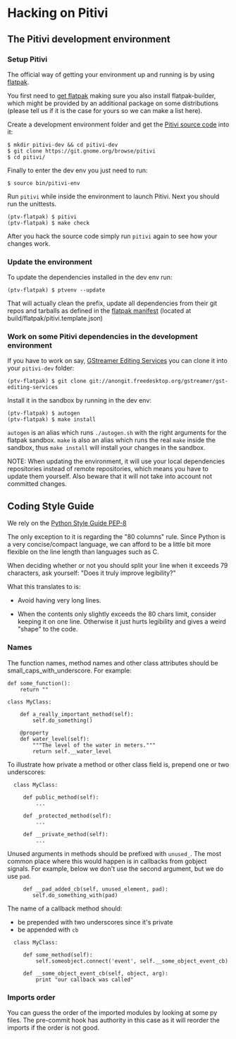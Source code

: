 # Hacking on Pitivi

## The Pitivi development environment

### Setup Pitivi

The official way of getting your environment up and running is by using
[flatpak](http://flatpak.org/).

You first need to [get flatpak](http://flatpak.org/getting.html)
making sure you also install flatpak-builder, which might be provided by an
additional package on some distributions (please tell us if it is the case
for yours so we can make a list here).

Create a development environment folder and get the [Pitivi source code](https://git.gnome.org/browse/pitivi/tree/) into it:
```
$ mkdir pitivi-dev && cd pitivi-dev
$ git clone https://git.gnome.org/browse/pitivi
$ cd pitivi/
```

Finally to enter the dev env you just need to run:
```
$ source bin/pitivi-env
```

Run `pitivi` while inside the environment to launch Pitivi. Next you should run the unittests.
```
(ptv-flatpak) $ pitivi
(ptv-flatpak) $ make check
```

After you hack the source code simply run `pitivi` again to see how your changes work.

### Update the environment

To update the dependencies installed in the dev env run:
```
(ptv-flatpak) $ ptvenv --update
```

That will actually clean the prefix, update all dependencies from their
git repos and tarballs as defined in the [flatpak manifest](https://git.gnome.org/browse/pitivi/tree/build/flatpak/pitivi.template.json) (located
at build/flatpak/pitivi.template.json)

### Work on some Pitivi dependencies in the development environment

If you have to work on say, [GStreamer Editing Services](https://gstreamer.freedesktop.org/modules/gst-editing-services.html)
you can clone it into your `pitivi-dev` folder:
```
(ptv-flatpak) $ git clone git://anongit.freedesktop.org/gstreamer/gst-editing-services
```

Install it in the sandbox by running in the dev env:
```
(ptv-flatpak) $ autogen
(ptv-flatpak) $ make install
```

`autogen` is an alias which runs `./autogen.sh` with the right arguments
for the flatpak sandbox.
`make` is also an alias which runs the real `make` inside the sandbox,
thus `make install` will install your changes in the sandbox.

NOTE: When updating the environment, it will use your
local dependencies repositories instead of remote
repositories, which means you have to update them yourself.
Also beware that it will not take into account not committed
changes.

## Coding Style Guide

We rely on the [Python Style Guide PEP-8](https://www.python.org/dev/peps/pep-0008/)

The only exception to it is regarding the "80 columns" rule.
Since Python is a very concise/compact language, we can afford to be
a little bit more flexible on the line length than languages such as C.

When deciding whether or not you should split your line when it exceeds
79 characters, ask yourself: "Does it truly improve legibility?"

What this translates to is:

- Avoid having very long lines.

- When the contents only slightly exceeds the 80 chars limit,
consider keeping it on one line. Otherwise it just hurts legibility and
gives a weird "shape" to the code.

### Names
The function names, method names and other class attributes should be
small_caps_with_underscore. For example:
``` lang=python
def some_function():
    return ""

class MyClass:

    def a_really_important_method(self):
        self.do_something()

    @property
    def water_level(self):
        """The level of the water in meters."""
        return self.__water_level
```

To illustrate how private a method or other class field is, prepend
one or two underscores:
``` lang=python
  class MyClass:

     def public_method(self):
         ...

     def _protected_method(self):
         ...

     def __private_method(self):
         ...
```

Unused arguments in methods should be prefixed with `unused_`.
The most common place where this would happen is in callbacks from
gobject signals. For example, below we don't use the second argument,
but we do use `pad`.

``` lang=python
     def __pad_added_cb(self, unused_element, pad):
        self.do_something_with(pad)
```

The name of a callback method should:

  - be prepended with two underscores since it's private
  - be appended with `cb`

``` lang=python
  class MyClass:

     def some_method(self):
         self.someobject.connect('event', self.__some_object_event_cb)

     def __some_object_event_cb(self, object, arg):
         print "our callback was called"
```

### Imports order
You can guess the order of the imported modules by looking at some py files.
The pre-commit hook has authority in this case as it will reorder the imports
if the order is not good.
